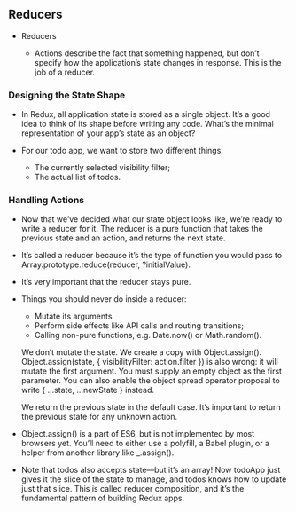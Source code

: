 ## Reducers

- Reducers

  - Actions describe the fact that something happened, but don’t specify how the application’s state changes in response. This is the job of a reducer.

### Designing the State Shape

- In Redux, all application state is stored as a single object. It’s a good idea to think of its shape before writing any code. What’s the minimal representation of your app’s state as an object?

- For our todo app, we want to store two different things:

  - The currently selected visibility filter;
  - The actual list of todos.

### Handling Actions

- Now that we’ve decided what our state object looks like, we’re ready to write a reducer for it. The reducer is a pure function that takes the previous state and an action, and returns the next state.

- It’s called a reducer because it’s the type of function you would pass to Array.prototype.reduce(reducer, ?initialValue).
- It’s very important that the reducer stays pure.

- Things you should never do inside a reducer:

  - Mutate its arguments
  - Perform side effects like API calls and routing transitions;
  - Calling non-pure functions, e.g. Date.now() or Math.random().

  We don’t mutate the state. We create a copy with Object.assign(). Object.assign(state, { visibilityFilter: action.filter }) is also wrong: it will mutate the first argument. You must supply an empty object as the first parameter. You can also enable the object spread operator proposal to write { ...state, ...newState } instead.

  We return the previous state in the default case. It’s important to return the previous state for any unknown action.

- Object.assign() is a part of ES6, but is not implemented by most browsers yet. You’ll need to either use a polyfill, a Babel plugin, or a helper from another library like _.assign().

- Note that todos also accepts state—but it’s an array! Now todoApp just gives it the slice of the state to manage, and todos knows how to update just that slice. This is called reducer composition, and it’s the fundamental pattern of building Redux apps.
